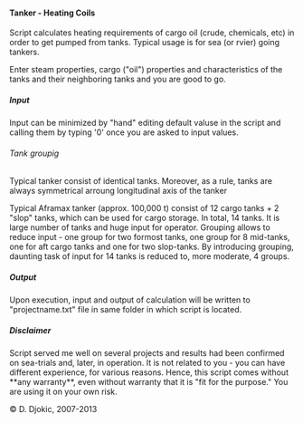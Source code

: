 <h4>Tanker - Heating Coils</h4>

Script calculates heating requirements of cargo oil (crude, chemicals, etc) in order to get pumped from tanks. Typical usage is for sea (or rvier) going tankers.</p>
Enter steam properties, cargo ("oil") properties and characteristics of the tanks and their neighboring tanks and you are good to go.</p>
<h5>Input</h5>
Input can be minimized by "hand" editing default valuse in the script and calling them by typing '0' once you are asked to input values.</p>
<h6>Tank groupig</h6>
Typical tanker consist of identical tanks. Moreover, as a rule, tanks are always symmetrical arroung longitudinal axis of the tanker</p>
Typical Aframax tanker (approx. 100,000 t) consist of 12 cargo tanks + 2 "slop" tanks, which can be used for cargo storage. In total, 14 tanks. It is large number of tanks and huge input for operator. Grouping allows to reduce input - one group for two formost tanks, one group for 8 mid-tanks, one for aft cargo tanks and one for two slop-tanks. By introducing grouping, daunting task of input for 14 tanks is reduced to, more moderate, 4 groups.</p>
<h5>Output</h5>
Upon execution, input and output of calculation will be written to "projectname.txt" file in same folder in which script is located.</p>
<h5>Disclaimer</h5>
Script served me well on several projects and results had been confirmed on sea-trials and, later, in operation. It is not related to you - you can have different experience, for various reasons. Hence, this script comes without **any warranty**, even without warranty that it is "fit for the purpose." You are using it on your own risk.<p>
© D. Djokic, 2007-2013